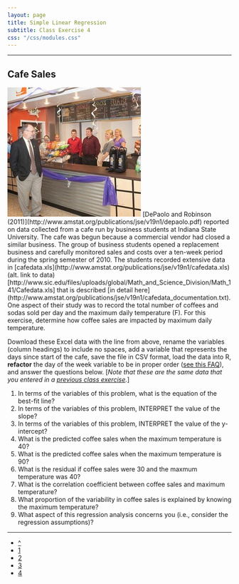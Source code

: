 ```yaml
---
layout: page
title: Simple Linear Regression
subtitle: Class Exercise 4
css: "/css/modules.css"
---
```


----

## Cafe Sales
<img src="../zimgs/cafe.jpg" alt="Cafe" class="img-right">
[DePaolo and Robinson (2011)](http://www.amstat.org/publications/jse/v19n1/depaolo.pdf) reported on data collected from a cafe run by business students at Indiana State University.  The cafe was begun because a commercial vendor had closed a similar business.  The group of business students opened a replacement business and carefully monitored sales and costs over a ten-week period during the spring semester of 2010.  The students recorded extensive data in [cafedata.xls](http://www.amstat.org/publications/jse/v19n1/cafedata.xls) (alt. link to data)[http://www.sic.edu/files/uploads/global/Math_and_Science_Division/Math_141/Cafedata.xls] that is described [in detail here](http://www.amstat.org/publications/jse/v19n1/cafedata_documentation.txt).  One aspect of their study was to record the total number of coffees and sodas sold per day and the maximum daily temperature (F).  For this exercise, determine how coffee sales are impacted by maximum daily temperature.

Download these Excel data with the line from above, rename the variables (column headings) to include no spaces, add a variable that represents the days since start of the cafe, save the file in CSV format, load the data into R, **refactor** the day of the week variable to be in proper order ([see this FAQ](../../resources/FAQ/FAQs/reorder-levels.html)), and answer the questions below.  [*Note that these are the same data that you entered in a [previous class exercise](../BivEDA_Quantitative/CE4.html#cafe-sales).*]

1. In terms of the variables of this problem, what is the equation of the best-fit line?
1. In terms of the variables of this problem, INTERPRET the value of the slope?
1. In terms of the variables of this problem, INTERPRET the value of the y-intercept?
1. What is the predicted coffee sales when the maximum temperature is 40?
1. What is the predicted coffee sales when the maximum temperature is 90?
1. What is the residual if coffee sales were 30 and the maxmum temperature was 40?
1. What is the correlation coefficient between coffee sales and maximum temperature?
1. What proportion of the variability in coffee sales is explained by knowing the maximum temperature?
1. What aspect of this regression analysis concerns you (i.e., consider the regression assumptions)?

----

<div class="text-center">
<ul class="pagination pagination-lg">
  <li><a href="index.html">^</a></li>
  <li><a href="CE1.html">1</a></li>
  <li><a href="CE2.html">2</a></li>
  <li><a href="CE3.html">3</a></li>
  <li class="active"><a href="#">4</a></li>
</ul>
</div>
